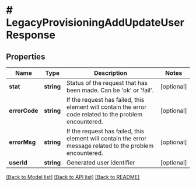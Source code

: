 # # LegacyProvisioningAddUpdateUserResponse

## Properties

Name | Type | Description | Notes
------------ | ------------- | ------------- | -------------
**stat** | **string** | Status of the request that has been made. Can be &#39;ok&#39; or &#39;fail&#39;. | [optional]
**errorCode** | **string** | If the request has failed, this element will contain the error code related to the problem encountered. | [optional]
**errorMsg** | **string** | If the request has failed, this element will contain the error message related to the problem encountered. | [optional]
**userId** | **string** | Generated user identifier | [optional]

[[Back to Model list]](../../README.md#models) [[Back to API list]](../../README.md#endpoints) [[Back to README]](../../README.md)
